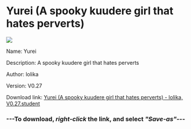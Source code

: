 # Yurei (A spooky kuudere girl that hates perverts)

<img src = "https://raw.githubusercontent.com/Arbiter1223/Koukou-Gurashi-Custom-Students/master/Students/Files/Yurei%20(A%20spooky%20kuudere%20girl%20that%20hates%20perverts).png">

Name: Yurei

Description: A spooky kuudere girl that hates perverts

Author: lolika

Version: V0.27

Download link: <a href="https://raw.githubusercontent.com/Arbiter1223/Koukou-Gurashi-Custom-Students/master/Students/Files/Yurei%20(A%20spooky%20kuudere%20girl%20that%20hates%20perverts)%20-%20lolika%2C%20V0.27.student">Yurei (A spooky kuudere girl that hates perverts) - lolika, V0.27.student</a>

### ---**To download, _right-click_ the link, and select _"Save-as"_**---

